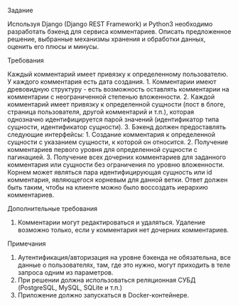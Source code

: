 Задание

Используя Django (Django REST Framework) и Python3 необходимо разработать бэкенд для сервиса комментариев. Описать предложенное решение, выбранные механизмы хранения и обработки данных, оценить его плюсы и минусы.

Требования

Каждый комментарий имеет привязку к определенному пользователю.
У каждого комментария есть дата создания.
    1. Комментарии имеют древовидную структуру - есть возможность оставлять комментарии на комментарии с неограниченной степенью вложенности.
    2. Каждой комментарий имеет привязку к определенной сущности (пост в блоге, страница пользователя, другой комментарий и т.п.), которая однозначно идентифицируется парой значений (идентификатор типа сущности, идентификатор сущности).
    3. Бэкенд должен предоставлять следующие интерфейсы:
        1. Создание комментария к определенной сущности с указанием сущности, к которой он относится.
        2. Получение комментариев первого уровня для определенной сущности с пагинацией.
        3. Получение всех дочерних комментариев для заданного комментария или сущности без ограничения по уровню вложенности. Корнем может являться пара идентифицирующая сущность или id комментария, являющегося корневым для данной ветки. Ответ должен быть таким, чтобы на клиенте можно было воссоздать иерархию комментариев.

Дополнительные требования
1. Комментарии могут редактироваться и удаляться. Удаление возможно только, если у комментария нет дочерних комментариев.

Примечания
1. Аутентификация/авторизация на уровне бэкенда не обязательна, все данные о пользователях, там, где это нужно, могут приходить в теле запроса одним из параметров.
2. При решении должна использоваться реляционная СУБД (PostgreSQL, MySQL, SQLite и т.п.)
3. Приложение должно запускаться в Docker-контейнере.
